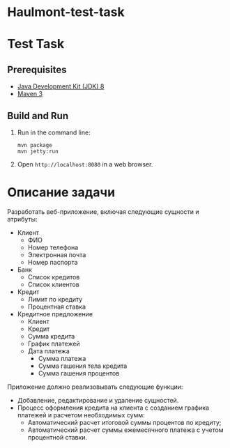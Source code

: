 # Haulmont-test-task

Test Task
=========

Prerequisites
-------------

* [Java Development Kit (JDK) 8](http://www.oracle.com/technetwork/java/javase/downloads/jdk8-downloads-2133151.html)
* [Maven 3](https://maven.apache.org/download.cgi)

Build and Run
-------------

1. Run in the command line:
	```
	mvn package
	mvn jetty:run
	```

2. Open `http://localhost:8080` in a web browser.

# Описание задачи
Разработать веб-приложение, включая следующие сущности и атрибуты:
* Клиент
	* ФИО
	* Номер телефона
	* Электронная почта
	* Номер паспорта
* Банк
	* Список кредитов
	* Список клиентов
* Кредит
	* Лимит по кредиту
	* Процентная ставка
* Кредитное предложение
	* Клиент
	* Кредит
	* Сумма кредита
	* График платежей
	* Дата платежа
		* Сумма платежа
		* Сумма гашения тела кредита
		* Сумма гашения процентов

Приложение должно реализовывать следующие функции:
* Добавление, редактирование и удаление сущностей.
* Процесс оформления кредита на клиента с созданием графика платежей и расчетом необходимых сумм:
	* Автоматический расчет итоговой суммы процентов по кредиту;
	* Автоматический расчет суммы ежемесячного платежа с учетом процентной ставки.
